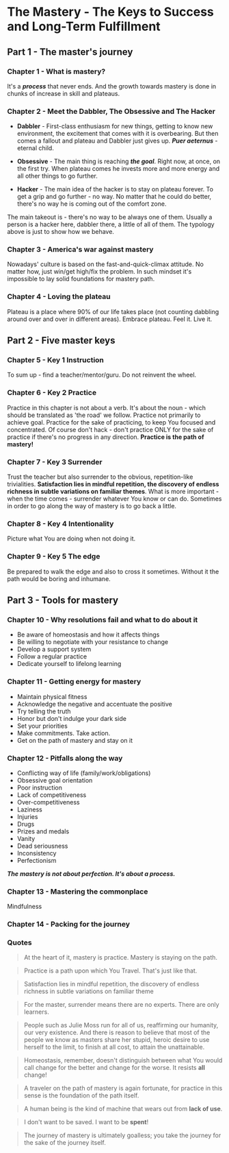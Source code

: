 # The Mastery - The Keys to Success and Long-Term Fulfillment

## Part 1 - The master's journey

### Chapter 1 - What is mastery?

It's a ***process*** that never ends. And the growth towards mastery is done in chunks of increase in skill and plateaus.

### Chapter 2 - Meet the Dabbler, The Obsessive and The Hacker

* **Dabbler** - First-class enthusiasm for new things, getting to know new environment, the excitement that
  comes with it is overbearing. But then comes a fallout and plateau and Dabbler just gives up. ***Puer aeternus*** - 
  eternal child.

* **Obsessive** - The main thing is reaching ***the goal***. Right now, at once, on the first try.
  When plateau comes he invests more and more energy and all other things to go further. 

* **Hacker** - The main idea of the hacker is to stay on plateau forever. To get a
  grip and go further - no way. No matter that he could do better, there's no way he is coming out of the comfort zone.

The main takeout is - there's no way to be always one of them. Usually a person is a hacker here, dabbler there, a
little of all of them. The typology above is just to show how we behave.

### Chapter 3 - America's war against mastery

Nowadays' culture is based on the fast-and-quick-climax attitude. No matter how, just win/get high/fix the problem.
In such mindset it's impossible to lay solid foundations for mastery path. 

### Chapter 4 - Loving the plateau

Plateau is a place where 90% of our life takes place (not counting dabbling around over and over in different areas).
Embrace plateau. Feel it. Live it. 


## Part 2 - Five master keys

### Chapter 5 - Key 1 Instruction

To sum up - find a teacher/mentor/guru. Do not reinvent the wheel.

### Chapter 6 - Key 2 Practice

Practice in this chapter is not about a verb. It's about the noun - which should be translated as 'the road' we follow.
Practice not primarily to achieve goal. Practice for the sake of practicing, to keep You focused and concentrated. 
Of course don't hack - don't practice ONLY for the sake of practice if there's no progress in any direction.
**Practice is the path of mastery!**

### Chapter 7 - Key 3 Surrender

Trust the teacher but also surrender to the obvious, repetition-like trivialities. **Satisfaction lies in mindful
repetition, the discovery of endless richness in subtle variations on familiar themes**. What is more important - when the
time comes - surrender whatever You know or can do. Sometimes in order to go along the way of mastery is to go back 
a little. 

### Chapter 8 - Key 4 Intentionality

Picture what You are doing when not doing it. 

### Chapter 9 - Key 5 The edge

Be prepared to walk the edge and also to cross it sometimes. Without it the path would be boring and inhumane.


## Part 3 - Tools for mastery

### Chapter 10 - Why resolutions fail and what to do about it

* Be aware of homeostasis and how it affects things
* Be willing to negotiate with your resistance to change
* Develop a support system
* Follow a regular practice
* Dedicate yourself to lifelong learning

### Chapter 11 - Getting energy for mastery

* Maintain physical fitness
* Acknowledge the negative and accentuate the positive
* Try telling the truth
* Honor but don't indulge your dark side
* Set your priorities
* Make commitments. Take action.
* Get on the path of mastery and stay on it

### Chapter 12 - Pitfalls along the way

* Conflicting way of life (family/work/obligations)
* Obsessive goal orientation
* Poor instruction
* Lack of competitiveness
* Over-competitiveness
* Laziness
* Injuries
* Drugs
* Prizes and medals
* Vanity
* Dead seriousness
* Inconsistency
* Perfectionism

***The mastery is not about perfection. It's about a process.***

### Chapter 13 - Mastering the commonplace

Mindfulness

### Chapter 14 - Packing for the journey

### Quotes

> At the heart of it, mastery is practice. Mastery is staying on the path. 

> Practice is a path upon which You Travel. That's just like that.

> Satisfaction lies in mindful repetition, the discovery of endless richness in subtle variations on familiar theme

> For the master, surrender means there are no experts. There are only learners.

> People such as Julie Moss run for all of us, reaffirming our humanity, our very existence. And there is reason to
> believe that most of the people we know as masters share her stupid, heroic desire to use herself to the limit, to
> finish at all cost, to attain the unattainable.
 
> Homeostasis, remember, doesn't distinguish between what You would call change for the better and change for the 
> worse. It resists **all** change!

> A traveler on the path of mastery is again fortunate, for practice in this sense is the foundation of the path itself.

> A human being is the kind of machine that wears out from **lack of use**.

> I don't want to be saved. I want to be **spent**!

> The journey of mastery is ultimately goalless; you take the journey for the sake of the journey itself.

